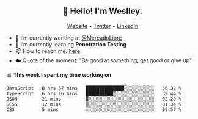 <h2 align="center">👋 Hello! I'm Weslley.</h2>
<p align="center">
  <a href="http://weslleyneri.com.br">Website</a> •
  <a href="https://twitter.com/Weslley_Neri">Twitter</a> •
  <a href="https://www.linkedin.com/in/weslley-neri-3658908b">LinkedIn</a>
</p>


- 🔭 I’m currently working at [@MercadoLibre](https://github.com/mercadolibre)
- 🌱 I’m currently learning **Penetration Testing**
- 📫 How to reach me: [here](mailto:weslley39@gmail.com)
- ☁️ Quote of the moment: "Be good at something, get good or give up"

📊 **This week I spent my time working on**
<!--START_SECTION:waka-->
```text
JavaScript   8 hrs 57 mins   ██████████████░░░░░░░░░░░   56.32 % 
TypeScript   6 hrs 16 mins   ██████████░░░░░░░░░░░░░░░   39.44 % 
JSON         21 mins         ▓░░░░░░░░░░░░░░░░░░░░░░░░   02.29 % 
SCSS         12 mins         ▒░░░░░░░░░░░░░░░░░░░░░░░░   01.34 % 
CSS          5 mins          ░░░░░░░░░░░░░░░░░░░░░░░░░   00.57 % 
```
<!--END_SECTION:waka-->

<!-- Inspired by https://github.com/gruselhaus/gruselhaus -->